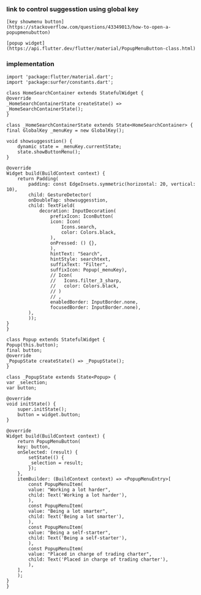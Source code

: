 ### link to control suggesstion using global key

    [key showmenu button](https://stackoverflow.com/questions/43349013/how-to-open-a-popupmenubutton)

    [popup widget](https://api.flutter.dev/flutter/material/PopupMenuButton-class.html)

### implementation

    import 'package:flutter/material.dart';
    import 'package:surfer/constants.dart';

    class HomeSearchContainer extends StatefulWidget {
    @override
    _HomeSearchContainerState createState() => _HomeSearchContainerState();
    }

    class _HomeSearchContainerState extends State<HomeSearchContainer> {
    final GlobalKey _menuKey = new GlobalKey();

    void showsuggesstion() {
        dynamic state = _menuKey.currentState;
        state.showButtonMenu();
    }

    @override
    Widget build(BuildContext context) {
        return Padding(
            padding: const EdgeInsets.symmetric(horizontal: 20, vertical: 10),
            child: GestureDetector(
            onDoubleTap: showsuggesstion,
            child: TextField(
                decoration: InputDecoration(
                    prefixIcon: IconButton(
                    icon: Icon(
                        Icons.search,
                        color: Colors.black,
                    ),
                    onPressed: () {},
                    ),
                    hintText: "Search",
                    hintStyle: searchtext,
                    suffixText: "Filter",
                    suffixIcon: Popup(_menuKey),
                    // Icon(
                    //   Icons.filter_3_sharp,
                    //   color: Colors.black,
                    // )
                    // ,
                    enabledBorder: InputBorder.none,
                    focusedBorder: InputBorder.none),
            ),
            ));
    }
    }

    class Popup extends StatefulWidget {
    Popup(this.button);
    final button;
    @override
    _PopupState createState() => _PopupState();
    }

    class _PopupState extends State<Popup> {
    var _selection;
    var button;

    @override
    void initState() {
        super.initState();
        button = widget.button;
    }

    @override
    Widget build(BuildContext context) {
        return PopupMenuButton(
        key: button,
        onSelected: (result) {
            setState(() {
            _selection = result;
            });
        },
        itemBuilder: (BuildContext context) => <PopupMenuEntry>[
            const PopupMenuItem(
            value: "Working a lot harder",
            child: Text('Working a lot harder'),
            ),
            const PopupMenuItem(
            value: "Being a lot smarter",
            child: Text('Being a lot smarter'),
            ),
            const PopupMenuItem(
            value: "Being a self-starter",
            child: Text('Being a self-starter'),
            ),
            const PopupMenuItem(
            value: "Placed in charge of trading charter",
            child: Text('Placed in charge of trading charter'),
            ),
        ],
        );
    }
    }

